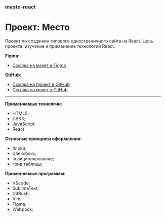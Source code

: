### mesto-react
# Проект: Место
  
Проект по созданию типового одностраничного сайта на React.
Цель проекта: изучение и применение технологий React.
  
**Figma:**
* [Ссылка на макет в Figma](https://www.figma.com/file/2cn9N9jSkmxD84oJik7xL7/JavaScript.-Sprint-4?node-id=0%3A1)  


**GitHub:**
* [Ссылка на проект в GitHub](https://github.com/talidoom/react-mesto-auth)
* [Ссылка на макет в GitHub](https://talidoom.github.io/react-mesto-auth/)
  
---
**Применяемые технолгии:**
- HTML5;
- CSS3;
- JavaScript;
- React
  
**Основные принципы оформления:**
- блоки;
- флексбокс;
- позиционирование;
- грид таблицы;
  
**Применяемые программы:**
- VScode;
- SublimeText;
- GitBush;
- Vim;
- Figma.
- Webpack;
